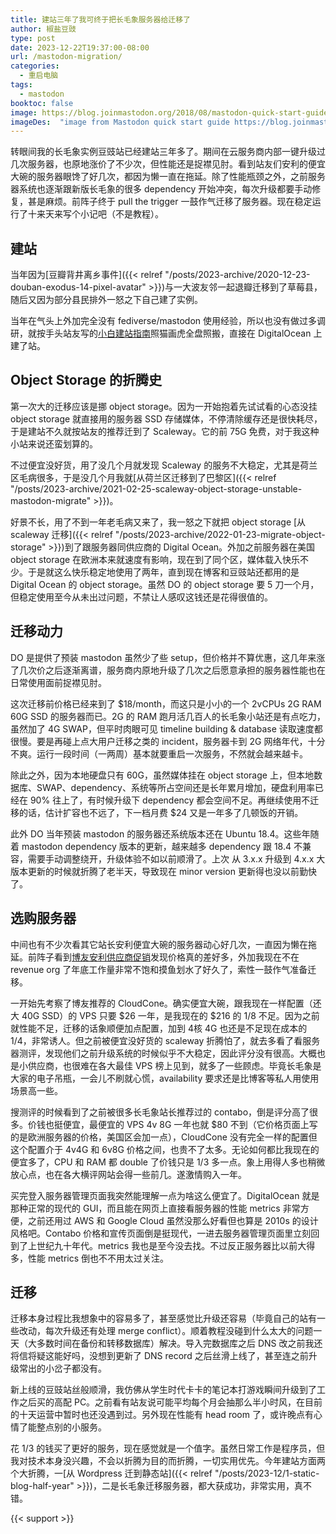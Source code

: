 ```yaml
---
title: 建站三年了我可终于把长毛象服务器给迁移了
author: 椒盐豆豉
type: post
date: 2023-12-22T19:37:00-08:00
url: /mastodon-migration/
categories:
  - 重启电脑
tags:
  - mastodon
booktoc: false
image: https://blog.joinmastodon.org/2018/08/mastodon-quick-start-guide/vlcsnap-2018-08-27-16h43m11s127.png
imageDes:  "image from Mastodon quick start guide https://blog.joinmastodon.org/2018/08/mastodon-quick-start-guide/"
---
```


转眼间我的长毛象实例豆豉站已经建站三年多了。期间在云服务商内部一键升级过几次服务器，也原地涨价了不少次，但性能还是捉襟见肘。看到站友们安利的便宜大碗的服务器眼馋了好几次，都因为懒一直在拖延。除了性能瓶颈之外，之前服务器系统也逐渐跟新版长毛象的很多 dependency 开始冲突，每次升级都要手动修复，甚是麻烦。前阵子终于 pull the trigger 一鼓作气迁移了服务器。现在稳定运行了十来天来写个小记吧（不是教程）。

<!--more-->

## 建站
当年因为[豆瓣背井离乡事件]({{< relref "/posts/2023-archive/2020-12-23-douban-exodus-14-pixel-avatar" >}})与一大波友邻一起退瓣迁移到了草莓县，随后又因为部分县民排外一怒之下自己建了实例。

当年在气头上外加完全没有 fediverse/mastodon 使用经验，所以也没有做过多调研，就按手头站友写的[小白建站指南](https://pullopen.github.io/%E5%9F%BA%E7%A1%80%E6%90%AD%E5%BB%BA/2020/07/19/How-to-build-a-mastodon-instance.html)照猫画虎全盘照搬，直接在 DigitalOcean 上建了站。

## Object Storage 的折腾史
第一次大的迁移应该是挪 object storage。因为一开始抱着先试试看的心态没挂 object storage 就直接用的服务器 SSD 存储媒体，不停清除缓存还是很快耗尽，于是建站不久就按站友的推荐迁到了 Scaleway。它的前 75G 免费，对于我这种小站来说还蛮划算的。

不过便宜没好货，用了没几个月就发现 Scaleway 的服务不大稳定，尤其是荷兰区毛病很多，于是没几个月我就[从荷兰区迁移到了巴黎区]({{< relref "/posts/2023-archive/2021-02-25-scaleway-object-storage-unstable-mastodon-migrate" >}})。

好景不长，用了不到一年老毛病又来了，我一怒之下就把 object storage [从 scaleway 迁移]({{< relref "/posts/2023-archive/2022-01-23-migrate-object-storage" >}})到了跟服务器同供应商的 Digital Ocean。外加之前服务器在美国 object storage 在欧洲本来就速度有影响，现在到了同个区，媒体载入快乐不少。于是就这么快乐稳定地使用了两年，直到现在博客和豆豉站还都用的是 Digital Ocean 的 object storage。虽然 DO 的 object storage 要 5 刀一个月，但稳定使用至今从未出过问题，不禁让人感叹这钱还是花得很值的。

## 迁移动力
DO 是提供了预装 mastodon 虽然少了些 setup，但价格并不算优惠，这几年来涨了几次价之后逐渐离谱，服务商内原地升级了几次之后愿意承担的服务器性能也在日常使用面前捉襟见肘。

这次迁移前价格已经来到了 $18/month，而这只是小小的一个 2vCPUs 2G RAM 60G SSD 的服务器而已。2G 的 RAM 跑月活几百人的长毛象小站还是有点吃力，虽然加了 4G SWAP，但平时肉眼可见 timeline building & database 读取速度都很慢。要是再碰上点大用户迁移之类的 incident，服务器卡到 2G 网络年代，十分不爽。运行一段时间（一两周）基本就要重启一次服务，不然就会越来越卡。

除此之外，因为本地硬盘只有 60G，虽然媒体挂在 object storage 上，但本地数据库、SWAP、dependency、系统等所占空间还是长年累月增加，硬盘利用率已经在 90% 往上了，有时候升级下 dependency 都会空间不足。再继续使用不迁移的话，估计扩容也不远了，下一档月费 $24 又是一年多了几顿饭的开销。

此外 DO 当年预装 mastodon 的服务器还系统版本还在 Ubuntu 18.4。这些年随着 mastodon dependency 版本的更新，越来越多 dependency 跟 18.4 不兼容，需要手动调整绕开，升级体验不如以前顺滑了。上次 从 3.x.x 升级到 4.x.x 大版本更新的时候就折腾了老半天，导致现在 minor version 更新得也没以前勤快了。

## 选购服务器
中间也有不少次看其它站长安利便宜大碗的服务器动心好几次，一直因为懒在拖延。前阵子看到[博友安利供应商促销](https://t.me/FindBlog/352)发现价格真的差好多，外加我现在不在 revenue org 了年底工作量非常不饱和摸鱼划水了好久了，索性一鼓作气准备迁移。

一开始先考察了博友推荐的 CloudCone。确实便宜大碗，跟我现在一样配置（还大 40G SSD）的 VPS 只要 $26 一年，是我现在的 $216 的 1/8 不足。因为之前就性能不足，迁移的话象顺便加点配置，加到 4核 4G 也还是不足现在成本的 1/4，非常诱人。但之前被便宜没好货的 scaleway 折腾怕了，就去多看了看服务器测评，发现他们之前升级系统的时候似乎不大稳定，因此评分没有很高。大概也是小供应商，也很难在各大最佳 VPS 榜上见到，就多了一些顾虑。毕竟长毛象是大家的电子吊瓶，一会儿不刷就心慌，availability 要求还是比博客等私人用使用场景高一些。

搜测评的时候看到了之前被很多长毛象站长推荐过的 contabo，倒是评分高了很多。价钱也挺便宜，最便宜的 VPS 4v 8G 一年也就 $80 不到（它价格页面上写的是欧洲服务器的价格，美国区会加一点），CloudCone 没有完全一样的配置但这个配置介于 4v4G 和 6v8G 价格之间，也贵不了太多。无论如何都比我现在的便宜多了，CPU 和 RAM 都 double 了价钱只是 1/3 多一点。象上用得人多也稍微放心点，也在各大横评网站会得一些前几。遂激情购入一年。

买完登入服务器管理页面我突然能理解一点为啥这么便宜了。DigitalOcean 就是那种正常的现代的 GUI，而且能在网页上直接看服务器的性能 metrics 非常方便，之前还用过 AWS 和 Google Cloud 虽然没那么好看但也算是 2010s 的设计风格吧。Contabo 价格和宣传页面倒是挺现代，一进去服务器管理页面里立刻回到了上世纪九十年代。metrics 我也是至今没去找。不过反正服务器比以前大得多，性能 metrics 倒也不不用太过关注。

## 迁移
迁移本身过程比我想象中的容易多了，甚至感觉比升级还容易（毕竟自己的站有一些改动，每次升级还有处理 merge conflict）。顺着教程没碰到什么太大的问题一天（大多数时间在备份和转移数据库）解决。导入完数据库之后 DNS 改之前我还将信将疑这能好吗，没想到更新了 DNS record 之后丝滑上线了，甚至连之前升级常出的小岔子都没有。

新上线的豆豉站丝般顺滑，我仿佛从学生时代卡卡的笔记本打游戏瞬间升级到了工作之后买的高配 PC。之前看有站友说可能平均每个月会抽那么半小时风，在目前的十天运营中暂时也还没遇到过。另外现在性能有 head room 了，或许晚点有心情了能整点别的小服务。

花 1/3 的钱买了更好的服务，现在感觉就是一个值字。虽然日常工作是程序员，但我对技术本身没兴趣，不会以折腾为目的而折腾，一切实用优先。今年建站方面两个大折腾，一[从 Wordpress 迁到静态站]({{< relref "/posts/2023-12/1-static-blog-half-year" >}})，二是长毛象迁移服务器，都大获成功，非常实用，真不错。


{{< support >}}